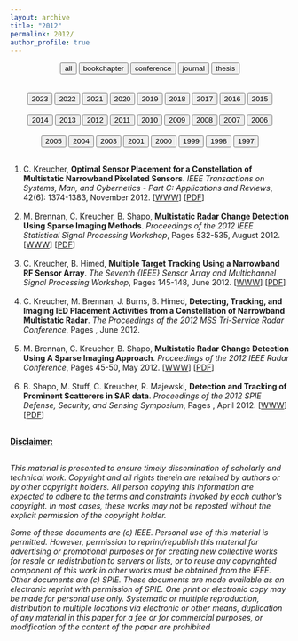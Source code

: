 ```yaml
---
layout: archive
title: "2012"
permalink: 2012/
author_profile: true
---
```


<center>
<a href="../complete-bibliography/"><button type="button" class="btn" style="outline:none"> all </button></a>
<a href="../bookchapter/"><button type="button" class="btn" style="outline:none"> bookchapter</button></a>
<a href="../conference/"><button type="button" class="btn" style="outline:none"> conference</button></a>
<a href="../journal/"><button type="button" class="btn" style="outline:none"> journal</button></a>
<a href="../thesis/"><button type="button" class="btn" style="outline:none"> thesis</button></a>
</center>
<br><br>
<center>
<a href="../2023/"><button type="button" class="btn" style="outline:none"> 2023</button></a>
<a href="../2022/"><button type="button" class="btn" style="outline:none"> 2022</button></a>
<a href="../2021/"><button type="button" class="btn" style="outline:none"> 2021</button></a>
<a href="../2020/"><button type="button" class="btn" style="outline:none"> 2020</button></a>
<a href="../2019/"><button type="button" class="btn" style="outline:none"> 2019</button></a>
<a href="../2018/"><button type="button" class="btn" style="outline:none"> 2018</button></a>
<a href="../2017/"><button type="button" class="btn" style="outline:none"> 2017</button></a>
<a href="../2016/"><button type="button" class="btn" style="outline:none"> 2016</button></a>
<a href="../2015/"><button type="button" class="btn" style="outline:none"> 2015</button></a><br><br>
<a href="../2014/"><button type="button" class="btn" style="outline:none"> 2014</button></a>
<a href="../2013/"><button type="button" class="btn" style="outline:none"> 2013</button></a>
<a href="../2012/"><button type="button" class="btn" style="outline:none"> 2012</button></a>
<a href="../2011/"><button type="button" class="btn" style="outline:none"> 2011</button></a>
<a href="../2010/"><button type="button" class="btn" style="outline:none"> 2010</button></a>
<a href="../2009/"><button type="button" class="btn" style="outline:none"> 2009</button></a>
<a href="../2008/"><button type="button" class="btn" style="outline:none"> 2008</button></a>
<a href="../2007/"><button type="button" class="btn" style="outline:none"> 2007</button></a>
<a href="../2006/"><button type="button" class="btn" style="outline:none"> 2006</button></a><br><br>
<a href="../2005/"><button type="button" class="btn" style="outline:none"> 2005</button></a>
<a href="../2004/"><button type="button" class="btn" style="outline:none"> 2004</button></a>
<a href="../2003/"><button type="button" class="btn" style="outline:none"> 2003</button></a>
<a href="../2001/"><button type="button" class="btn" style="outline:none"> 2001</button></a>
<a href="../2000/"><button type="button" class="btn" style="outline:none"> 2000</button></a>
<a href="../1999/"><button type="button" class="btn" style="outline:none"> 1999</button></a>
<a href="../1998/"><button type="button" class="btn" style="outline:none"> 1998</button></a>
<a href="../1997/"><button type="button" class="btn" style="outline:none"> 1997</button></a>
<br><br>
</center>
<ol id = "reverse_numbering">
<li>
 C. Kreucher, <b>Optimal Sensor Placement for a Constellation of Multistatic Narrowband Pixelated Sensors</b>. <em>IEEE Transactions on Systems, Man, and Cybernetics - Part C: Applications and Reviews</em>, 42(6): 1374-1383, November 2012. [<a href = "http://doi.org/10.1109/TSMCC.2012.2187187">WWW</a>] [<a href="../2012TSMC.pdf">PDF</a>]
</li>
<br>
<li>
 M. Brennan,  C. Kreucher,  B. Shapo, <b>Multistatic Radar Change Detection Using Sparse Imaging Methods</b>. <em>Proceedings of the 2012 IEEE Statistical Signal Processing Workshop</em>, Pages 532-535, August 2012. [<a href = "http://doi.org/10.1109/SSP.2012.6319751">WWW</a>] [<a href="../2012SSP.pdf">PDF</a>]
</li>
<br>
<li>
 C. Kreucher,  B. Himed, <b>Multiple Target Tracking Using a Narrowband RF Sensor Array</b>. <em>The Seventh {IEEE} Sensor Array and Multichannel Signal Processing Workshop</em>, Pages 145-148, June 2012. [<a href = "http://doi.org/10.1109/SAM.2012.6250451">WWW</a>] [<a href="../2012SAM.pdf">PDF</a>]
</li>
<br>
<li>
 C. Kreucher,  M. Brennan,  J. Burns,  B. Himed, <b>Detecting, Tracking, and Imaging IED Placement Activities from a Constellation of Narrowband Multistatic Radar</b>. <em>The Proceedings of the 2012 MSS Tri-Service Radar Conference</em>, Pages , June 2012. 
</li>
<br>
<li>
 M. Brennan,  C. Kreucher,  B. Shapo, <b>Multistatic Radar Change Detection Using A Sparse Imaging Approach</b>. <em>Proceedings of the 2012 IEEE Radar Conference</em>, Pages 45-50, May 2012. [<a href = "http://doi.org/10.1109/RADAR.2012.6212109">WWW</a>] [<a href="../2012IEEE_RadarCon.pdf">PDF</a>]
</li>
<br>
<li>
 B. Shapo,  M. Stuff,  C. Kreucher,  R. Majewski, <b>Detection and Tracking of Prominent Scatterers in SAR data</b>. <em>Proceedings of the 2012 SPIE Defense, Security, and Sensing Symposium</em>, Pages , April 2012. [<a href = "http://doi.org/10.1117/12.919250">WWW</a>] [<a href="../2012SPIE.pdf">PDF</a>]
</li>
<br>
</ol>
<script type="text/javascript">
var reverse=document.getElementById('reverse_numbering');
reverse.style.listStyle='none';
reverse.style.textIndent='-23px';
var li=reverse.getElementsByTagName('li');
for(var i=0; i<li.length; i++){
li[i].insertBefore(document.createTextNode(li.length-i+'. '), li[i].firstChild);}
</script>
<u><b>Disclaimer:</b></u><br><br>
<p><em>
This material is presented to ensure timely dissemination of scholarly and 
        technical work. Copyright and all rights therein are retained by authors or by other copyright holders.
        All person copying this information are expected to adhere to the terms and constraints invoked by each 
        author's copyright. In most cases, these works may not be reposted without the explicit permission of 
        the copyright holder.
</em></p>
<p><em>
Some of these documents are (c) IEEE. Personal use of this material is permitted. However, 
        permission to reprint/republish this material for advertising or promotional purposes or for creating 
        new collective works for resale or redistribution to servers or lists, or to reuse any copyrighted
        component of this work in other works must be obtained from the IEEE.
Other documents are (c) SPIE. These documents are made available as an electronic reprint with 
        permission of SPIE. One print or electronic copy may be made for personal use only. Systematic or multiple 
        reproduction, distribution to multiple locations via electronic or other means, duplication of any material 
        in this paper for a fee or for commercial purposes, or modification of the content of the paper are prohibited
</em></p>
</body>
</html>